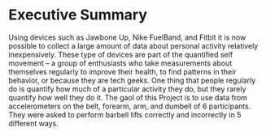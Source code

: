 # Executive Summary 
Using devices such as Jawbone Up, Nike FuelBand, and Fitbit it is now possible to collect a large amount of data about personal activity relatively inexpensively. These type of devices are part of the quantified self movement – a group of enthusiasts who take measurements about themselves regularly to improve their health, to find patterns in their behavior, or because they are tech geeks. One thing that people regularly do is quantify how much of a particular activity they do, but they rarely quantify how well they do it. 
  The gaol of this Project is to use data from accelerometers on the belt, forearm, arm, and dumbell of 6 participants. They were asked to perform barbell lifts correctly and incorrectly in 5 different ways.
